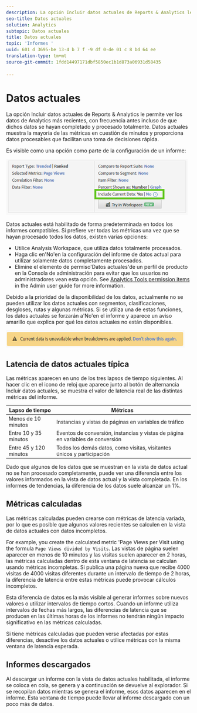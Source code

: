 ```yaml
---
description: La opción Incluir datos actuales de Reports & Analytics le permite ver los datos de Analytics más recientes, con frecuencia antes incluso de que dichos datos se hayan completado y procesado totalmente. Datos actuales muestra la mayoría de las métricas en cuestión de minutos y proporciona datos procesables que facilitan una toma de decisiones rápida.
seo-title: Datos actuales
solution: Analytics
subtopic: Datos actuales
title: Datos actuales
topic: 'Informes '
uuid: 601 d 3695-be 13-4 b 7 f -9 df 0-de 01 c 8 bd 64 ee
translation-type: tm+mt
source-git-commit: 1fdd14497171dbf5850ec1b1d873a06931d58435

---
```



# Datos actuales

La opción Incluir datos actuales de Reports &amp; Analytics le permite ver los datos de Analytics más recientes, con frecuencia antes incluso de que dichos datos se hayan completado y procesado totalmente. Datos actuales muestra la mayoría de las métricas en cuestión de minutos y proporciona datos procesables que facilitan una toma de decisiones rápida.

Es visible como una opción como parte de la configuración de un informe:

![Captura de pantalla de datos actuales](assets/current_data.png)

Datos actuales está habilitado de forma predeterminada en todos los informes compatibles. Si prefiere ver todas las métricas una vez que se hayan procesado todos los datos, existen varias opciones:

* Utilice Analysis Workspace, que utiliza datos totalmente procesados.
* Haga clic en'No'en la configuración del informe de datos actual para utilizar solamente datos completamente procesados.
* Elimine el elemento de permiso'Datos actuales'de un perfil de producto en la Consola de administración para evitar que los usuarios no administradores vean esta opción. See [Analytics Tools permission items](../../admin/admin-console/permissions/analytics-tools.md) in the Admin user guide for more information.

Debido a la prioridad de la disponibilidad de los datos, actualmente no se pueden utilizar los datos actuales con segmentos, clasificaciones, desgloses, rutas y algunas métricas. Si se utiliza una de estas funciones, los datos actuales se forzarán a'No'en el informe y aparece un aviso amarillo que explica por qué los datos actuales no están disponibles.

![Aviso de datos actuales](assets/current_data_notice.png)

## Latencia de datos actuales típica

Las métricas aparecen en uno de los tres lapsos de tiempo siguientes. Al hacer clic en el icono de reloj que aparece junto al botón de alternancia Incluir datos actuales, se muestra el valor de latencia real de las distintas métricas del informe.

| Lapso de tiempo | Métricas |
| --- | --- |
| Menos de 10 minutos | Instancias y vistas de páginas en variables de tráfico |
| Entre 10 y 35 minutos | Eventos de conversión, instancias y vistas de página en variables de conversión |
| Entre 45 y 120 minutos | Todos los demás datos, como visitas, visitantes únicos y participación |

Dado que algunos de los datos que se muestran en la vista de datos actual no se han procesado completamente, puede ver una diferencia entre los valores informados en la vista de datos actual y la vista completada. En los informes de tendencias, la diferencia de los datos suele alcanzar un 1%.

## Métricas calculadas

Las métricas calculadas pueden crearse con métricas de latencia variada, por lo que es posible que algunos valores recientes se calculen en la vista de datos actuales con datos incompletos.

For example, you create the calculated metric 'Page Views per Visit using the formula `Page Views divided by Visits`. Las vistas de página suelen aparecer en menos de 10 minutos y las visitas suelen aparecer en 2 horas, las métricas calculadas dentro de esta ventana de latencia se calculan usando métricas incompletas. Si publica una página nueva que recibe 4000 visitas de 4000 visitas diferentes durante un intervalo de tiempo de 2 horas, la diferencia de latencia entre estas métricas puede provocar cálculos incompletos.

Esta diferencia de datos es la más visible al generar informes sobre nuevos valores o utilizar intervalos de tiempo cortos. Cuando un informe utiliza intervalos de fechas más largos, las diferencias de latencia que se producen en las últimas horas de los informes no tendrán ningún impacto significativo en las métricas calculadas.

Si tiene métricas calculadas que pueden verse afectadas por estas diferencias, desactive los datos actuales o utilice métricas con la misma ventana de latencia esperada.

## Informes descargados

Al descargar un informe con la vista de datos actuales habilitada, el informe se coloca en cola, se genera y a continuación se devuelve al explorador. Si se recopilan datos mientras se genera el informe, esos datos aparecen en el informe. Esta ventana de tiempo puede llevar al informe descargado con un poco más de datos.
